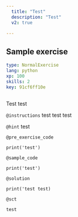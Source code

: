 ```yaml
---
  title: "Test"
  description: "Test"
  v2: true

---
```

## Sample exercise

```yaml
type: NormalExercise
lang: python
xp: 100
skills: 2
key: 91cf6ff10e



```

Test test

`@instructions`
test test test

`@hint`
test

`@pre_exercise_code`
```{python}
print('test')
```
`@sample_code`
```{python}
print('test')
```
`@solution`
```{python}
print('test test)
```
`@sct`
```{python}
test
```




